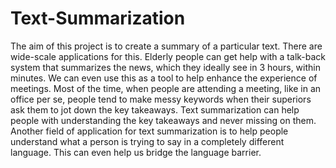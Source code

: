 # Text-Summarization

The aim of this project is to create a summary of a particular text. There are wide-scale applications for this. 
Elderly people can get help with a talk-back system that summarizes the news, which they ideally see in 3 hours, within minutes. 
We can even use this as a tool to help enhance the experience of meetings. Most of the time, when people are attending a meeting, like in an office per se, people tend to make messy keywords when their superiors ask them to jot down the key takeaways. 
Text summarization can help people with understanding the key takeaways and never missing on them.
Another field of application for text summarization is to help people understand what a person is trying to say in a completely different language. 
This can even help us bridge the language barrier.

